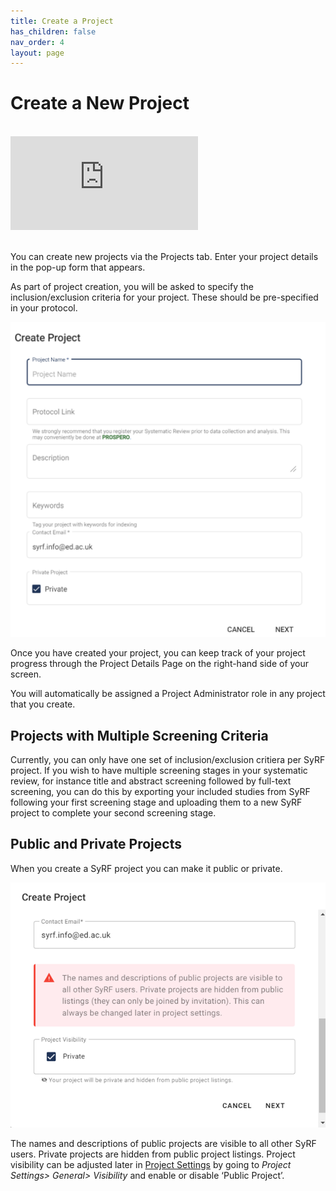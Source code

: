 ```yaml
---
title: Create a Project
has_children: false
nav_order: 4
layout: page
---
```


# Create a New Project

<br/>

<!---Link to youtube help video:--->
<div class="youtube-wrapper">
    <iframe src="https://www.youtube.com/embed/m_VuroUdvYw?list=PLT9yacSnQZW85roKzVqoC11OiXm9pob-4" 
            title="" 
            frameborder="0" 
            allow="accelerometer; autoplay; clipboard-write; encrypted-media; gyroscope; picture-in-picture; web-share" 
            allowfullscreen>
    </iframe>
</div>

<br/>

You can create new projects via the Projects tab. Enter your project details in the pop-up form that appears.

As part of project creation, you will be asked to specify the inclusion/exclusion criteria for your project. These should be pre-specified in your protocol.

![alttext](figs/Fig_Create_a_project.png)

Once you have created your project, you can keep track of your project progress through the Project Details Page on the right-hand side of your screen.

You will automatically be assigned a Project Administrator role in any project that you create.

## Projects with Multiple Screening Criteria

Currently, you can only have one set of inclusion/exclusion critiera per SyRF project. If you wish to have multiple screening stages in your systematic review, for instance title and abstract screening followed by full-text screening, you can do this by exporting your included studies from SyRF following your first screening stage and uploading them to a new SyRF project to complete your second screening stage.


## Public and Private Projects 

When you create a SyRF project you can make it public or private. 

![alttext](figs/Fig_create_project.png)

The names and descriptions of public projects are visible to all other SyRF users. Private projects are hidden from public project listings. Project visibility can be adjusted later in [Project Settings](../nav-project-settings.html) by going to *Project Settings> General> Visibility* and enable or disable ‘Public Project’. 

<!--- [Contact us](mailto:helpdesk@syrf.org.uk) for a link to a Shiny App which will allow you to export your data. --->


